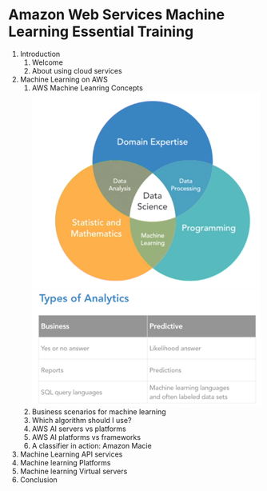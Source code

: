 # Amazon Web Services Machine Learning Essential Training
1. Introduction
	1. Welcome
	1. About using cloud services
1. Machine Learning on AWS
	1. AWS Machine Leanring Concepts
		![ML](images/ML.png)
		![Types](images/types.png)
	1. Business scenarios for machine learning
	1. Which algorithm should I use?
	1. AWS AI servers vs platforms
	1. AWS AI platforms vs frameworks
	1. A classifier in action: Amazon Macie
1. Machine Learning API services
1. Machine learning Platforms
1. Machine learning Virtual servers
1. Conclusion